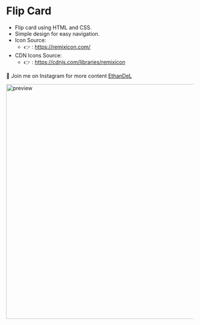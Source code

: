 # Flip Card

* Flip card using HTML and CSS.
* Simple design for easy navigation.
* Icon Source:
    * 👉 : https://remixicon.com/
* CDN Icons Source:
    * 👉 : https://cdnjs.com/libraries/remixicon

🤍 Join me on Instagram for more content [EthanDeL](https://www.instagram.com/ethan_del_code/)


<img width="631" alt="preview" src="https://github.com/EthanDeL/Flip-card/assets/121880462/48371274-e421-436e-8e1f-2d6b5cd4095e">
